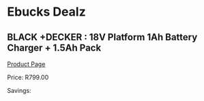 
# Ebucks Dealz
## BLACK +DECKER : 18V Platform 1Ah Battery Charger + 1.5Ah Pack
[Product Page](https://www.ebucks.com/web/shop/productSelected.do?prodId=1165456131&catId=370101825)

Price: R799.00

Savings: 


	
